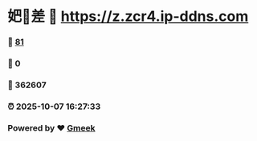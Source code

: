 # 妑🔭差 :link: https://z.zcr4.ip-ddns.com 
### :page_facing_up: [81](https://z.zcr4.ip-ddns.com/tag.html) 
### :speech_balloon: 0 
### :hibiscus: 362607 
### :alarm_clock: 2025-10-07 16:27:33 
### Powered by :heart: [Gmeek](https://github.com/Meekdai/Gmeek)
